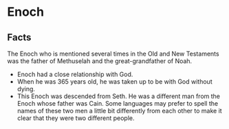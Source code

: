 # Enoch

## Facts

The Enoch who is mentioned several times in the Old and New Testaments was the father of Methuselah and the great-grandfather of Noah.

* Enoch had a close relationship with God.
* When he was 365 years old, he was taken up to be with God without dying.
* This Enoch was descended from Seth. He was a different man from the Enoch whose father was Cain. Some languages may prefer to spell the names of these two men a little bit differently from each other to make it clear that they were two different people.